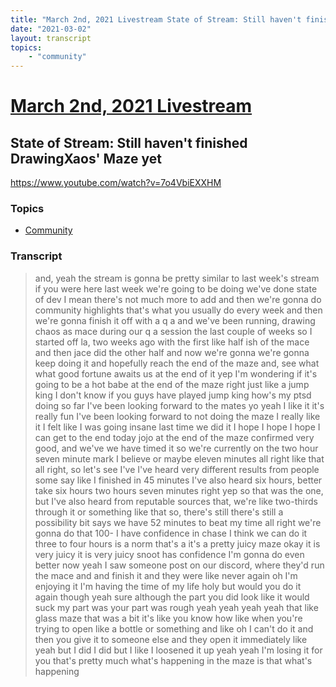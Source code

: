 ```yaml
---
title: "March 2nd, 2021 Livestream State of Stream: Still haven't finished DrawingXaos' Maze yet"
date: "2021-03-02"
layout: transcript
topics:
    - "community"
---
```

# [March 2nd, 2021 Livestream](../2021-03-02.md)
## State of Stream: Still haven't finished DrawingXaos' Maze yet
https://www.youtube.com/watch?v=7o4VbiEXXHM

### Topics
* [Community](../topics/community.md)

### Transcript

> and, yeah the stream is gonna be pretty similar to last week's stream if you were here last week we're going to be doing we've done state of dev I mean there's not much more to add and then we're gonna do community highlights that's what you usually do every week and then we're gonna finish it off with a q a and we've been running, drawing chaos as mace during our q a session the last couple of weeks so I started off la, two weeks ago with the first like half ish of the mace and then jace did the other half and now we're gonna we're gonna keep doing it and hopefully reach the end of the maze and, see what what good fortune awaits us at the end of it yep I'm wondering if it's going to be a hot babe at the end of the maze right just like a jump king I don't know if you guys have played jump king how's my ptsd doing so far I've been looking forward to the mates yo yeah I like it it's really fun I've been looking forward to not doing the maze I really like it I felt like I was going insane last time we did it I hope I hope I hope I can get to the end today jojo at the end of the maze confirmed very good, and we've we have timed it so we're currently on the two hour seven minute mark I believe or maybe eleven minutes all right like that all right, so let's see I've I've heard very different results from people some say like I finished in 45 minutes I've also heard six hours, better take six hours two hours seven minutes right yep so that was the one, but I've also heard from reputable sources that, we're like two-thirds through it or something like that so, there's still there's still a possibility bit says we have 52 minutes to beat my time all right we're gonna do that 100- I have confidence in chase I think we can do it three to four hours is a norm that's a it's a pretty juicy maze okay it is very juicy it is very juicy snoot has confidence I'm gonna do even better now yeah I saw someone post on our discord, where they'd run the mace and and finish it and they were like never again oh I'm enjoying it I'm having the time of my life holy but would you do it again though yeah sure although the part you did look like it would suck my part was your part was rough yeah yeah yeah yeah that like glass maze that was a bit it's like you know how like when you're trying to open like a bottle or something and like oh I can't do it and then you give it to someone else and they open it immediately like yeah but I did I did but I like I loosened it up yeah yeah I'm losing it for you that's pretty much what's happening in the maze is that what's happening
